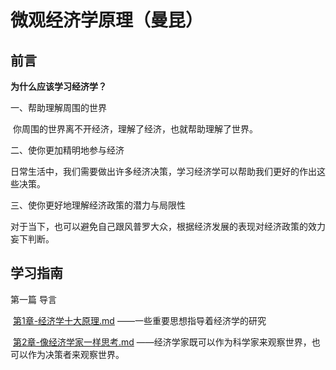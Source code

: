 # 微观经济学原理（曼昆）

## 前言

**为什么应该学习经济学？**

一、帮助理解周围的世界

​	你周围的世界离不开经济，理解了经济，也就帮助理解了世界。

二、使你更加精明地参与经济

​	日常生活中，我们需要做出许多经济决策，学习经济学可以帮助我们更好的作出这些决策。

三、使你更好地理解经济政策的潜力与局限性

​	对于当下，也可以避免自己跟风普罗大众，根据经济发展的表现对经济政策的效力妄下判断。

## 学习指南

第一篇 导言

​	[第1章-经济学十大原理.md](第1章-经济学十大原理.md) ——一些重要思想指导着经济学的研究

​	[第2章-像经济学家一样思考.md](第2章-像经济学家一样思考.md) ——经济学家既可以作为科学家来观察世界，也可以作为决策者来观察世界。
